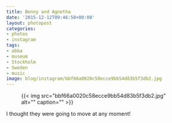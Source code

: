 ```yaml
---
title: Benny and Agnetha
date: '2015-12-12T09:46:58+00:00'
layout: photopost
categories:
- photos
- instagram
tags:
- abba
- museum
- Stockholm
- Sweden
- music
image: blog/instagram/bbf66a0020c58ecce9bb54d83b5f3db2.jpg
---
```


<figure class="photo photo--square">
  {{< img src="bbf66a0020c58ecce9bb54d83b5f3db2.jpg" alt="" caption="" >}}

</figure>

I thought they were going to move at any moment!


